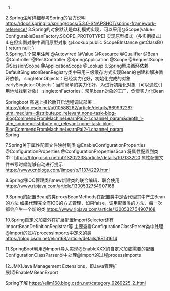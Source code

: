 1.
2.Spring注解详细参考Spring的官方说明
   https://docs.spring.io/spring/docs/5.3.0-SNAPSHOT/spring-framework-reference/
3.Spring的对象默认是单利模式实现，可以采用@Scope(value= ConfigurableBeanFactory.SCOPE_PROTOTYPE)
  实现原型模式（多实例模式）
4.在但实例对象中调用原型对象
   @Lookup
   public ScopeBInstance getClassB() {
          return null;
   }  
5.Spring几个常用注解
  @Autowired
  @Value
  @Resource
  @Qualifier
  @Bean
  @Controller
  @RestController
  @SpringApplication
  @Scope
  @RequestScope
  @SessionScope
  @ApplicationScope
  @Lookup
6.Spring解决循环依赖
  DefaultSingletonBeanRegistry类中采用三级缓存方式实现Bean的创建和解决循环依赖。
  singletonObjects：已经实力化好，初始化完成的对象
  earlySingletonObjects：当前简单的实力化好，为进行初始化对象（可以通过引用地址找到对象）
  singletonFactories：常见bean对象的工厂，负责实力化Bean
  
Springboot 高速上换轮胎开启远程调试部署：
https://blog.csdn.net/u010588262/article/details/86999228?utm_medium=distribute.pc_relevant.none-task-blog-BlogCommendFromMachineLearnPai2-1.channel_param&depth_1-utm_source=distribute.pc_relevant.none-task-blog-BlogCommendFromMachineLearnPai2-1.channel_param  
Spring 

7.Spring关于属性配置文件映射到类
@EnableConfigurationProperties @ConfigurationProperties @ConfigurationPropertiesScan
将属性配置到类中：https://blog.csdn.net/u013202238/article/details/107133200
属性配置文件书写时候能够自动进行提示
https://www.cnblogs.com/jimoer/p/11374229.html

8.Spring将IOC管理类和new新建类的联合编辑，联合使用
https://www.ripjava.com/article/1300532754907168

9.Spring的配置Bean的类proxyBeanMethods在配置类中是否代理其中产生Bean的方法
如果代理完全有IOC的方式管理，如果false，调用配置类的方法，每一次都会产生一个新的类
https://www.ripjava.com/article/1300532754907168

10.Spring自定义加载外在扩展配置ImportSelector还有ImportBeanDefinitionRegistrar等
主要查看ConfigurationClassParser类中处理@Import的过程processImports中定义的类
https://blog.csdn.net/elim168/article/details/88131614

11.SpringBoot利用@Import导入实现@EnableXXX的自定义加载需要的配置
ConfigurationClassParser类中处理@Import的过程processImports

12.JMX(Java Management Extensions，即Java管理扩展)@EnableMBeanExport

Spring了解
https://elim168.blog.csdn.net/category_9269225_2.html